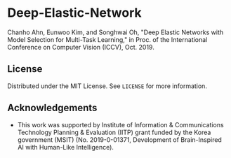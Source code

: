 # Deep-Elastic-Network

Chanho Ahn, Eunwoo Kim, and Songhwai Oh, "Deep Elastic Networks with Model Selection for Multi-Task Learning," in Proc. of the International Conference on Computer Vision (ICCV), Oct. 2019.

## License

Distributed under the MIT License. See `LICENSE` for more information.

<!-- ACKNOWLEDGEMENTS -->
## Acknowledgements
*  This work was supported by Institute of Information & Communications Technology Planning & Evaluation (IITP) grant funded by the Korea government (MSIT) (No. 2019-0-01371, Development of Brain-Inspired AI with Human-Like Intelligence).

